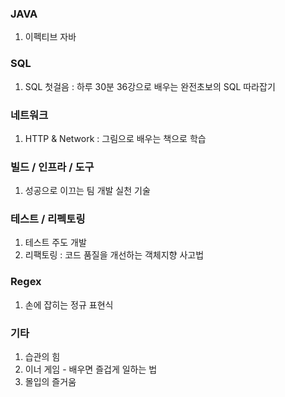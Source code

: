 ### JAVA

1. 이펙티브 자바

### SQL

1. SQL 첫걸음 : 하루 30분 36강으로 배우는 완전초보의 SQL 따라잡기

### 네트워크

1. HTTP & Network : 그림으로 배우는 책으로 학습

### 빌드 / 인프라 / 도구

1. 성공으로 이끄는 팀 개발 실천 기술

### 테스트 / 리펙토링

1. 테스트 주도 개발
2. 리팩토링 : 코드 품질을 개선하는 객체지향 사고법

### Regex

1. 손에 잡히는 정규 표현식

### 기타

1. 습관의 힘
2. 이너 게임 - 배우면 즐겁게 일하는 법
3. 몰입의 즐거움
